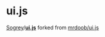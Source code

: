 # ui.js

[Sogrey](https://github.com/Sogrey)/**[ui.js](https://github.com/Sogrey/ui.js)** forked from [mrdoob/ui.js](https://github.com/mrdoob/ui.js)

<div class="github-widget" data-repo="Sogrey/ui.js"></div>
<div><script type="text/javascript" src="https://git.hust.cc/GitHub-Repo-Widget.js/GithubRepoWidget.js"></script></div>